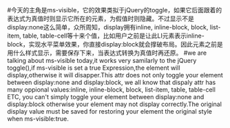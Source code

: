 #今天的主角是ms-visible，它的效果类拟于jQuery的toggle，如果它后面跟着的表达式为真值时则显示它所在的元素，为假值时则隐藏。不过显示不是 display:none这么简单，众所周知，display拥有inline, inline-block, block, list-item, table, table-cell等十来个值，比如用户之前是让此LI元素表示inline-block，实现水平菜单效果，你直接display:block就会撑破布局。因此元素之前是用什么样式显示，需要保存下来，当表达式转换为真值时再还原。
#we are talking about ms-visible today,it works very samilarly to the jQuery toggle(),if ms-visible is set a true Expression,the element will display,otherwise it will disapper.This attr does not only toggle your element between display:none and display:block, we all know that dispaly attr has many oppional values:inline, inline-block, block, list-item, table, table-cell ETC, you can't simply toggle your element between display:none and display:block otherwise your element may not display correctly.The original display value must be saved for restoring your element the original style when ms-visible:true.
